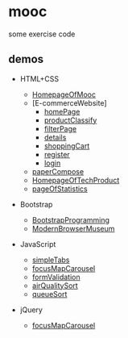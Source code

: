 # mooc


some exercise code


## demos

 + HTML+CSS
     * [HomepageOfMooc](https://myunique.github.io/mooc/HomepageOfMooc)
     * [E-commerceWebsite]
       * [homePage](https://myunique.github.io/mooc/E-commerceWebsite/index.html)
       * [productClassify](https://myunique.github.io/mooc/E-commerceWebsite/productClassify.html)
       * [filterPage](https://myunique.github.io/mooc/E-commerceWebsite/filterPage.html)
       * [details](https://myunique.github.io/mooc/E-commerceWebsite/details.html)
       * [shoppingCart](https://myunique.github.io/mooc/E-commerceWebsite/shoppingCart.html)
       * [register](https://myunique.github.io/mooc/E-commerceWebsite/register.html)
       * [login](https://myunique.github.io/mooc/E-commerceWebsite/login.html)
     * [paperCompose](https://myunique.github.io/ife/xiaowei/task6)
     * [HomepageOfTechProduct](https://myunique.github.io/ife/xiaowei/task7)
     * [pageOfStatistics](https://myunique.github.io/ife/xiaowei/task9)

 + Bootstrap
     * [BootstrapProgramming](https://myunique.github.io/mooc/BootstrapProgramming)
     * [ModernBrowserMuseum](https://myunique.github.io/mooc/ModernBrowserMuseum)

 + JavaScript
     * [simpleTabs](https://myunique.github.io/mooc/simpleTabs)
     * [focusMapCarousel](https://myunique.github.io/mooc/focusMapCarousel/index.html)
     * [formValidation](https://myunique.github.io/others/formValidation)
     * [airQualitySort](https://myunique.github.io/ife/binin/task3)
     * [queueSort](https://myunique.github.io/ife/binin/task5)

 + jQuery
     * [focusMapCarousel](https://myunique.github.io/mooc/focusMapCarousel/index-jq.html)
